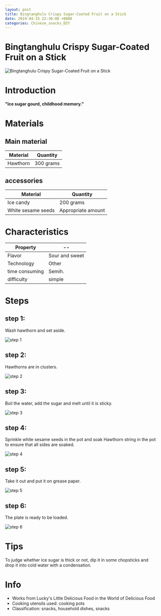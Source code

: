 ```yaml
---
layout: post
title: Bingtanghulu Crispy Sugar-Coated Fruit on a Stick
date: 2019-04-15 22:30:00 +0800
categories: Chinese_snacks_DIY
---
```


# Bingtanghulu Crispy Sugar-Coated Fruit on a Stick

![Bingtanghulu Crispy Sugar-Coated Fruit on a Stick]({{site.baseurl}}/img/445229/445229.jpg)

# Introduction

**"Ice sugar gourd, childhood memory."**

# Materials


## Main material

Material|Quantity
--|--
Hawthorn|300 grams

## accessories

Material|Quantity
--|--
Ice candy|200 grams
White sesame seeds|Appropriate amount

# Characteristics

Property|--
--|--
Flavor|Sour and sweet
Technology|Other
time consuming|Semih.
difficulty|simple

# Steps

## step 1:

Wash hawthorn and set aside.

![step 1]({{site.baseurl}}/img/445229/1.jpg)

## step 2:

Hawthorns are in clusters.

![step 2]({{site.baseurl}}/img/445229/2.jpg)

## step 3:

Boil the water, add the sugar and melt until it is sticky.

![step 3]({{site.baseurl}}/img/445229/3.jpg)

## step 4:

Sprinkle white sesame seeds in the pot and soak Hawthorn string in the pot to ensure that all sides are soaked.

![step 4]({{site.baseurl}}/img/445229/4.jpg)

## step 5:

Take it out and put it on grease paper.

![step 5]({{site.baseurl}}/img/445229/5.jpg)

## step 6:

The plate is ready to be loaded.

![step 6]({{site.baseurl}}/img/445229/6.jpg)

# Tips

To judge whether ice sugar is thick or not, dip it in some chopsticks and drop it into cold water with a condensation.

# Info

- Works from Lucky's Little Delicious Food in the World of Delicious Food
- Cooking utensils used: cooking pots
- Classification: snacks, household dishes, snacks